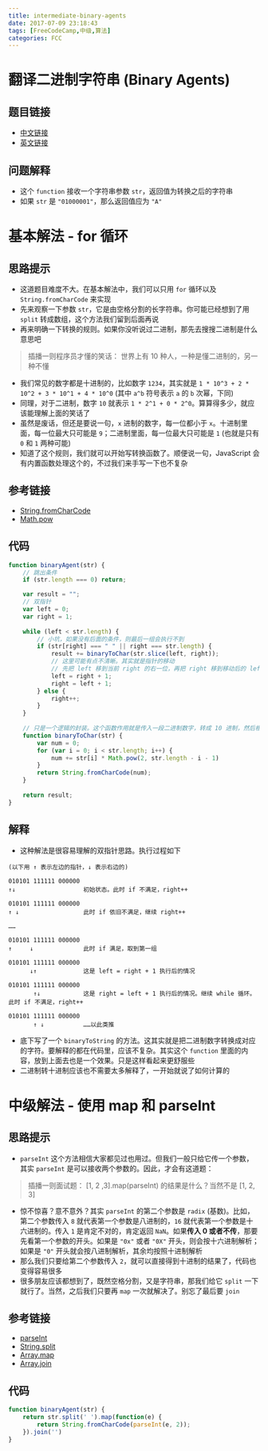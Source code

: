 ```yaml
---
title: intermediate-binary-agents
date: 2017-07-09 23:18:43
tags: [FreeCodeCamp,中级,算法]
categories: FCC
---
```


# 翻译二进制字符串 (Binary Agents)

## 题目链接
- [中文链接](https://freecodecamp.cn/challenges/binary-agents)
- [英文链接](https://freecodecamp.com/challenges/binary-agents)

## 问题解释
- 这个 `function` 接收一个字符串参数 `str`，返回值为转换之后的字符串
- 如果 `str` 是 `"01000001"`，那么返回值应为 `"A"`

<!--more-->

# 基本解法 - for 循环
## 思路提示
- 这道题目难度不大。在基本解法中，我们可以只用 `for` 循环以及 `String.fromCharCode` 来实现
- 先来观察一下参数 `str`，它是由空格分割的长字符串。你可能已经想到了用 `split` 转成数组，这个方法我们留到后面再说
- 再来明确一下转换的规则。如果你没听说过二进制，那先去搜搜二进制是什么意思吧

> 插播一则程序员才懂的笑话：
> 世界上有 10 种人，一种是懂二进制的，另一种不懂

- 我们常见的数字都是十进制的，比如数字 `1234`，其实就是 `1 * 10^3 + 2 * 10^2 + 3 * 10^1 + 4 * 10^0` (其中 `a^b` 符号表示 `a` 的 `b` 次幂，下同)
- 同理，对于二进制，数字 `10` 就表示 `1 * 2^1 + 0 * 2^0`。算算得多少，就应该能理解上面的笑话了
- 虽然是废话，但还是要说一句，`x` 进制的数字，每一位都小于 `x`。十进制里面，每一位最大只可能是 `9`；二进制里面，每一位最大只可能是 `1` (也就是只有 `0` 和 `1` 两种可能)
- 知道了这个规则，我们就可以开始写转换函数了。顺便说一句，JavaScript 会有内置函数处理这个的，不过我们来手写一下也不复杂

## 参考链接
- [String.fromCharCode](https://developer.mozilla.org/zh-CN/docs/Web/JavaScript/Reference/Global_Objects/String/fromCharCode)
- [Math.pow](https://developer.mozilla.org/zh-CN/docs/Web/JavaScript/Reference/Global_Objects/Math/pow)

## 代码
```js
function binaryAgent(str) {
    // 跳出条件
    if (str.length === 0) return;

    var result = "";
    // 双指针
    var left = 0;
    var right = 1;
    
    while (left < str.length) {
        // 小坑，如果没有后面的条件，则最后一组会执行不到
        if (str[right] === " " || right === str.length) {
            result += binaryToChar(str.slice(left, right));
            // 这里可能有点不清晰。其实就是指针的移动
            // 先把 left 移到当前 right 的右一位，再把 right 移到移动后的 left 右一位
            left = right + 1;
            right = left + 1;
        } else {
            right++;
        }
    }
    
    // 只是一个逻辑的封装。这个函数作用就是传入一段二进制数字，转成 10 进制，然后根据 ASCII 码输出对应的字符
    function binaryToChar(str) {
        var num = 0;
        for (var i = 0; i < str.length; i++) {
            num += str[i] * Math.pow(2, str.length - i - 1)
        }
        return String.fromCharCode(num);
    }
    
    return result;
}
```

## 解释
- 这种解法是很容易理解的双指针思路。执行过程如下

```
(以下用 ↑ 表示左边的指针，↓ 表示右边的)

010101 111111 000000
↑↓                   初始状态。此时 if 不满足，right++

010101 111111 000000
↑ ↓                  此时 if 依旧不满足，继续 right++

……

010101 111111 000000
↑     ↓              此时 if 满足，取到第一组

010101 111111 000000
      ↓↑             这是 left = right + 1 执行后的情况

010101 111111 000000
       ↑↓            这是 right = left + 1 执行后的情况。继续 while 循环。此时 if 不满足，right++

010101 111111 000000
       ↑ ↓           ……以此类推
```

- 底下写了一个 `binaryToString` 的方法。这其实就是把二进制数字转换成对应的字符。要解释的都在代码里，应该不复杂。其实这个 `function` 里面的内容，放到上面去也是一个效果。只是这样看起来更舒服些
- 二进制转十进制应该也不需要太多解释了，一开始就说了如何计算的

# 中级解法 - 使用 map 和 parseInt
## 思路提示
- `parseInt` 这个方法相信大家都见过也用过。但我们一般只给它传一个参数，其实 `parseInt` 是可以接收两个参数的。因此，才会有这道题：

> 插播一则面试题：
> [1, 2 ,3].map(parseInt) 的结果是什么？当然不是 [1, 2, 3]

- 惊不惊喜？意不意外？其实 `parseInt` 的第二个参数是 `radix` (基数)。比如，第二个参数传入 `8` 就代表第一个参数是八进制的，`16` 就代表第一个参数是十六进制的。传入 `1` 是肯定不对的，肯定返回 `NaN`。如果**传入 0 或者不传**，那要先看第一个参数的开头。如果是 `"0x"` 或者 `"0X"` 开头，则会按十六进制解析；如果是 `"0"` 开头就会按八进制解析，其余均按照十进制解析
- 那么我们只要给第二个参数传入 `2`，就可以直接得到十进制的结果了，代码也变得容易很多
- 很多朋友应该都想到了，既然空格分割，又是字符串，那我们给它 `split` 一下就行了。当然，之后我们只要再 `map` 一次就解决了。别忘了最后要 `join`

## 参考链接
- [parseInt](https://developer.mozilla.org/zh-CN/docs/Web/JavaScript/Reference/Global_Objects/parseInt)
- [String.split](https://developer.mozilla.org/zh-CN/docs/Web/JavaScript/Reference/Global_Objects/String/split)
- [Array.map](https://developer.mozilla.org/zh-CN/docs/Web/JavaScript/Reference/Global_Objects/Array/map)
- [Array.join](https://developer.mozilla.org/zh-CN/docs/Web/JavaScript/Reference/Global_Objects/Array/join)

## 代码
```js
function binaryAgent(str) {
    return str.split(' ').map(function(e) {
        return String.fromCharCode(parseInt(e, 2));
    }).join('')
}
```